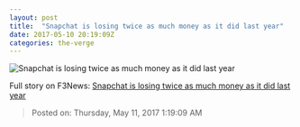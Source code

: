 ```yaml
---
layout: post
title:  "Snapchat is losing twice as much money as it did last year"
date: 2017-05-10 20:19:09Z
categories: the-verge
---
```


![Snapchat is losing twice as much money as it did last year](https://cdn0.vox-cdn.com/thumbor/gziCKtk_ljTat9uOLvo1hI7ZfS8=/0x569:5466x3644/1600x900/cdn0.vox-cdn.com/uploads/chorus_image/image/54724079/647104932.0.jpg)




Full story on F3News: [Snapchat is losing twice as much money as it did last year](http://www.f3nws.com/n/gckJYD)

> Posted on: Thursday, May 11, 2017 1:19:09 AM
